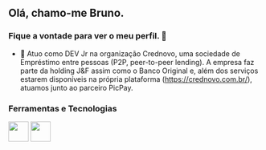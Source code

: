 ## Olá, chamo-me Bruno.
### Fique a vontade para ver o meu perfil. 👋

- 🔭 Atuo como DEV Jr na organização Crednovo, uma sociedade de Empréstimo entre pessoas (P2P, peer-to-peer lending). A empresa faz parte da holding J&F assim como o Banco Original e, além dos serviços estarem disponíveis na própria plataforma (https://crednovo.com.br/), atuamos junto ao parceiro PicPay.


### Ferramentas e Tecnologias

<div class="row">
  <div class="column">
    <img src="https://cdn.jsdelivr.net/gh/devicons/devicon/icons/git/git-original.svg" width="40" height="40"/> 
    <img src="https://cdn.jsdelivr.net/gh/devicons/devicon/icons/javascript/javascript-plain.svg" width="40" height="40"/>
  </div>
</div>


<!--

Here are some ideas to get you started:

- 🔭 I’m currently working on ...
- 🌱 I’m currently learning ...
- 👯 I’m looking to collaborate on ...
- 🤔 I’m looking for help with ...
- 💬 Ask me about ...
- 📫 How to reach me: ...
- 😄 Pronouns: ...
- ⚡ Fun fact: ...
-->
